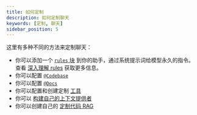 ```yaml
---
title: 如何定制
description: 如何定制聊天
keywords: [定制, 聊天]
sidebar_position: 5
---
```


这里有多种不同的方法来定制聊天：

- 你可以添加一个 [`rules` 块](../hub/blocks/block-types.md#rules) 到你的助手，通过系统提示词给模型永久的指令。查看 [深入理解 rules](../customize/deep-dives/rules.md) 获取更多信息。
- 你可以配置 [`@Codebase`](../customize/deep-dives/codebase.mdx)
- 你可以配置 [`@Docs`](../customize/deep-dives/docs.mdx)
- 你可以配置和创建定制 [工具](../customize/tools.mdx)
- 你可以 [构建自己的上下文提供者](../customize/tutorials/build-your-own-context-provider.mdx)
- 你可以创建自己的 [定制代码 RAG](../customize/tutorials/custom-code-rag.mdx)
